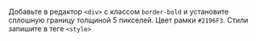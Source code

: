 Добавьте в редактор `<div>` с классом `border-bold` и установите сплошную границу толщиной 5 пикселей. Цвет рамки `#2196F3`. Стили запишите в теге `<style>`
